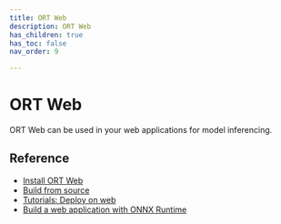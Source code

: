```yaml
---
title: ORT Web
description: ORT Web
has_children: true
has_toc: false 
nav_order: 9

---
```


# ORT Web
ORT Web can be used in your web applications for model inferencing.

## Reference
* [Install ORT Web](./../install/index.md#install-on-web-and-mobile)
* [Build from source](./../build/web.md)
* [Tutorials: Deploy on web](./../tutorials/web/index.md)
* [Build a web application with ONNX Runtime](build-web-app.md)

